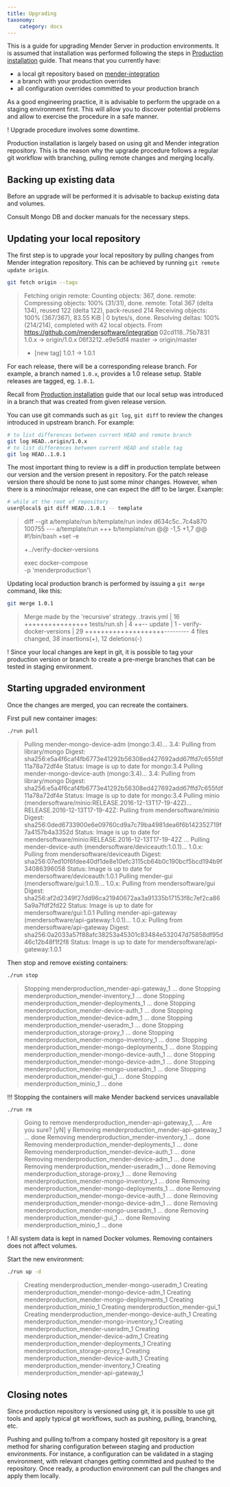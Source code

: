 ```yaml
---
title: Upgrading
taxonomy:
    category: docs
---
```


This is a guide for upgrading Mender Server in production environments. It is
assumed that installation was performed following the steps
in [Production installation](../production-installation) guide. That means that
you currently have:

* a local git repository based
  on [mender-integration](https://github.com/mendersoftware/integration)
* a branch with your production overrides
* all configuration overrides committed to your production branch


As a good engineering practice, it is advisable to perform the upgrade on a
staging environment first. This will allow you to discover potential problems
and allow to exercise the procedure in a safe manner. 

! Upgrade procedure involves some downtime.

Production installation is largely based on using git and Mender integration
repository. This is the reason why the upgrade procedure follows a regular git
workflow with branching, pulling remote changes and merging locally.

## Backing up existing data

Before an upgrade will be performed it is advisable to backup existing data and
volumes.

Consult Mongo DB and docker manuals for the necessary steps.

## Updating your local repository

The first step is to upgrade your local repository by pulling changes from
Mender integration repository. This can be achieved by running `git remote
update origin`.

```bash
git fetch origin --tags
```
> Fetching origin
> remote: Counting objects: 367, done.
> remote: Compressing objects: 100% (31/31), done.
> remote: Total 367 (delta 134), reused 122 (delta 122), pack-reused 214
> Receiving objects: 100% (367/367), 83.55 KiB | 0 bytes/s, done.
> Resolving deltas: 100% (214/214), completed with 42 local objects.
> From https://github.com/mendersoftware/integration
>    02cd118..75b7831  1.0.x      -> origin/1.0.x
>    06f3212..e9e5df4  master     -> origin/master
>  * [new tag]         1.0.1      -> 1.0.1 


For each release, there will be a corresponding release branch. For example, a
branch named `1.0.x`, provides a 1.0 release setup. Stable releases are tagged,
eg. `1.0.1`.

Recall from [Production installation](../production-installation) guide that our
local setup was introduced in a branch that was created from given release
version.

You can use git commands such as `git log`, `git diff` to review the changes
introduced in upstream branch. For example:

```bash
# to list differences between current HEAD and remote branch
git log HEAD..origin/1.0.x
# to list differences between current HEAD and stable tag
git log HEAD..1.0.1
```

The most important thing to review is a diff in production template between our
version and the version present in repository. For the patch release version
there should be none to just some minor changes. However, when there is a
minor/major release, one can expect the diff to be larger. Example:

```bash
# while at the root of repository
user@local$ git diff HEAD..1.0.1 -- template
```
> diff --git a/template/run b/template/run
> index d634c5c..7c4a870 100755
> --- a/template/run
> +++ b/template/run
> @@ -1,5 +1,7 @@
>  #!/bin/bash
> +set -e
>  
> +../verify-docker-versions
>  
>  exec docker-compose \
>       -p 'menderproduction'\
> 

Updating local production branch is performed by issuing a `git merge` command, like this:

```bash
git merge 1.0.1
```
> Merge made by the 'recursive' strategy.
>  .travis.yml            | 16 ++++++++++++++++
>  tests/run.sh           |  4 ++--
>  update                 |  1 -
>  verify-docker-versions | 29 ++++++++++++++++++++---------
>  4 files changed, 38 insertions(+), 12 deletions(-)

! Since your local changes are kept in git, it is possible to tag your production version or branch to create a pre-merge branches that can be tested in staging environment.

## Starting upgraded environment

Once the changes are merged, you can recreate the containers. 

First pull new container images:

```bash
./run pull
```
> Pulling mender-mongo-device-adm (mongo:3.4)...
> 3.4: Pulling from library/mongo
> Digest: sha256:e5a4f6caf4fb6773e41292b56308ed427692add67ffd7c655fdf11a78a72df4e
> Status: Image is up to date for mongo:3.4
> Pulling mender-mongo-device-auth (mongo:3.4)...
> 3.4: Pulling from library/mongo
> Digest: sha256:e5a4f6caf4fb6773e41292b56308ed427692add67ffd7c655fdf11a78a72df4e
> Status: Image is up to date for mongo:3.4
> Pulling minio (mendersoftware/minio:RELEASE.2016-12-13T17-19-42Z)...
> RELEASE.2016-12-13T17-19-42Z: Pulling from mendersoftware/minio
> Digest: sha256:0ded6733900e6e09760cd9a7c79ba4981dea6f6b142352719f7a4157b4a3352d
> Status: Image is up to date for mendersoftware/minio:RELEASE.2016-12-13T17-19-42Z
> ...
> Pulling mender-device-auth (mendersoftware/deviceauth:1.0.1)...
> 1.0.x: Pulling from mendersoftware/deviceauth
> Digest: sha256:07ed10f6fdee40df1de8e10efc3115cb64b0c190bcf5bcd194b9f34086396058
> Status: Image is up to date for mendersoftware/deviceauth:1.0.1
> Pulling mender-gui (mendersoftware/gui:1.0.1)...
> 1.0.x: Pulling from mendersoftware/gui
> Digest: sha256:af2d2349f27dd96ca21940672aa3a91335b17153f8c7ef2ca865a9a7fdf2fd22
> Status: Image is up to date for mendersoftware/gui:1.0.1
> Pulling mender-api-gateway (mendersoftware/api-gateway:1.0.1)...
> 1.0.x: Pulling from mendersoftware/api-gateway
> Digest: sha256:0a2033a57f88afc38253a45301c83484e532047d75858df95d46c12b48f1f2f8
> Status: Image is up to date for mendersoftware/api-gateway:1.0.1

Then stop and remove existing containers:

```bash
./run stop
```
> Stopping menderproduction_mender-api-gateway_1 ... done
> Stopping menderproduction_mender-inventory_1 ... done
> Stopping menderproduction_mender-deployments_1 ... done
> Stopping menderproduction_mender-device-auth_1 ... done
> Stopping menderproduction_mender-device-adm_1 ... done
> Stopping menderproduction_mender-useradm_1 ... done
> Stopping menderproduction_storage-proxy_1 ... done
> Stopping menderproduction_mender-mongo-inventory_1 ... done
> Stopping menderproduction_mender-mongo-deployments_1 ... done
> Stopping menderproduction_mender-mongo-device-auth_1 ... done
> Stopping menderproduction_mender-mongo-device-adm_1 ... done
> Stopping menderproduction_mender-mongo-useradm_1 ... done
> Stopping menderproduction_mender-gui_1 ... done
> Stopping menderproduction_minio_1 ... done

!!! Stopping the containers will make Mender backend services unavailable

```bash
./run rm
```
> Going to remove menderproduction_mender-api-gateway_1, ...
> Are you sure? [yN] y
> Removing menderproduction_mender-api-gateway_1 ... done
> Removing menderproduction_mender-inventory_1 ... done
> Removing menderproduction_mender-deployments_1 ... done
> Removing menderproduction_mender-device-auth_1 ... done
> Removing menderproduction_mender-device-adm_1 ... done
> Removing menderproduction_mender-useradm_1 ... done
> Removing menderproduction_storage-proxy_1 ... done
> Removing menderproduction_mender-mongo-inventory_1 ... done
> Removing menderproduction_mender-mongo-deployments_1 ... done
> Removing menderproduction_mender-mongo-device-auth_1 ... done
> Removing menderproduction_mender-mongo-device-adm_1 ... done
> Removing menderproduction_mender-mongo-useradm_1 ... done
> Removing menderproduction_mender-gui_1 ... done
> Removing menderproduction_minio_1 ... done

! All system data is kept in named Docker volumes. Removing containers does not affect volumes.

Start the new environment:

```bash
./run up -d
```
> Creating menderproduction_mender-mongo-useradm_1
> Creating menderproduction_mender-mongo-device-adm_1
> Creating menderproduction_mender-mongo-deployments_1
> Creating menderproduction_minio_1
> Creating menderproduction_mender-gui_1
> Creating menderproduction_mender-mongo-device-auth_1
> Creating menderproduction_mender-mongo-inventory_1
> Creating menderproduction_mender-useradm_1
> Creating menderproduction_mender-device-adm_1
> Creating menderproduction_mender-deployments_1
> Creating menderproduction_storage-proxy_1
> Creating menderproduction_mender-device-auth_1
> Creating menderproduction_mender-inventory_1
> Creating menderproduction_mender-api-gateway_1

## Closing notes

Since production repository is versioned using git, it is possible to use git
tools and apply typical git workflows, such as pushing, pulling, branching, etc.

Pushing and pulling to/from a company hosted git repository is a great method
for sharing configuration between staging and production environments. For
instance, a configuration can be validated in a staging environment, with
relevant changes getting committed and pushed to the repository. Once ready, a
production environment can pull the changes and apply them locally.

